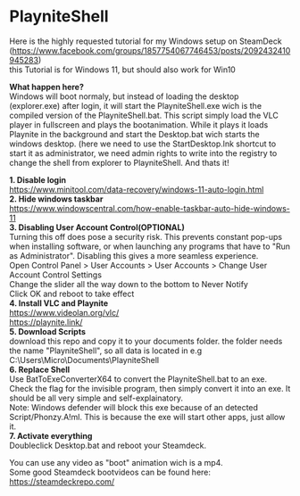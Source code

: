 # PlayniteShell

Here is the highly requested tutorial for my Windows setup on SteamDeck  
(https://www.facebook.com/groups/1857754067746453/posts/2092432410945283)   
this Tutorial is for Windows 11, but should also work for Win10  

**What happen here?**  
Windows will boot normaly, but instead of loading the desktop (explorer.exe) after login, it will start the PlayniteShell.exe wich is the compiled version of the PlayniteShell.bat. This script simply load the VLC player in fullscreen and plays the bootanimation. While it plays it loads Playnite in the background and start the Desktop.bat wich starts the windows desktop. (here we need to use the StartDesktop.lnk shortcut to start it as administrator, we need admin rights to write into the registry to change the shell from explorer to PlayniteShell. And thats it!  
  
**1. Disable login**  
https://www.minitool.com/data-recovery/windows-11-auto-login.html  
**2. Hide windows taskbar**  
https://www.windowscentral.com/how-enable-taskbar-auto-hide-windows-11  
**3. Disabling User Account Control(OPTIONAL)**  
Turning this off does pose a security risk. This prevents constant pop-ups when installing software, or when launching any programs that have to "Run as Administrator". Disabling this gives a more seamless experience.  
Open Control Panel > User Accounts > User Accounts > Change User Account Control Settings  
Change the slider all the way down to the bottom to Never Notify  
Click OK and reboot to take effect  
**4. Install VLC and Playnite**  
https://www.videolan.org/vlc/  
https://playnite.link/  
**5. Download Scripts**  
download this repo and copy it to your documents folder. the folder needs the name "PlayniteShell", so all data is located in e.g C:\Users\Micro\Documents\PlayniteShell  
**6. Replace Shell**  
Use BatToExeConverterX64 to convert the PlayniteShell.bat to an exe. Check the flag for the invisible program, then simply convert it into an exe. It should be all very simple and self-explainatory.  
Note: Windows defender will block this exe because of an detected Script/Phonzy.A!ml. This is because the exe will start other apps, just allow it.  
**7. Activate everything**  
Doubleclick Desktop.bat and reboot your Steamdeck.
  
You can use any video as "boot" animation wich is a mp4.  
Some good Steamdeck bootvideos can be found here:  
https://steamdeckrepo.com/  


